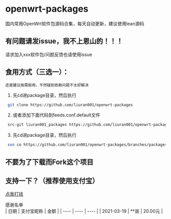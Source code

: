 # openwrt-packages
国内常用OpenWrt软件包源码合集，每天自动更新，建议使用lean源码


## 有问题请发issue，我不上恩山的！！！
请求加入xxx软件包/问题反馈也请使用issue


## 食用方式（三选一）：
`还是建议按需取用，不然碰到依赖问题不太好解决`
1. 先cd进package目录，然后执行
```bash
 git clone https://github.com/liuran001/openwrt-packages
```
2. 或者添加下面代码到feeds.conf.default文件
```bash
 src-git liuran001_packages https://github.com/liuran001/openwrt-packages
```
3. 先cd进package目录，然后执行
```bash
 svn co https://github.com/liuran001/openwrt-packages/branches/packages
```

## 不要为了下载而Fork这个项目

## 支持一下？（推荐使用支付宝）
[点我打钱](https://coding-pages-bucket-3403475-7618161-17959-614140-1253773788.cos-website.ap-hongkong.myqcloud.com)

感谢名单  
| 日期 | 支付宝昵称 | 金额 |
| ---- | ---- | ---- |
| 2021-03-19 | **辰 | 20.00元 |

